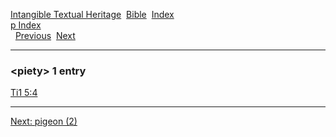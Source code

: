 [Intangible Textual Heritage](../../index)  [Bible](../index) 
[Index](index)   
[p Index](_p_)  
  [Previous](c08533)  [Next](c08535) 

------------------------------------------------------------------------

### &lt;piety&gt; 1 entry

[Ti1 5:4](../kjv/ti1005.htm#004)  

------------------------------------------------------------------------

[Next: pigeon (2)](c08535)

